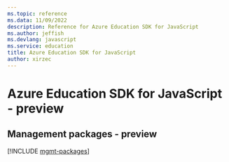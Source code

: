 ```yaml
---
ms.topic: reference
ms.data: 11/09/2022
description: Reference for Azure Education SDK for JavaScript
ms.author: jeffish
ms.devlang: javascript
ms.service: education
title: Azure Education SDK for JavaScript
author: xirzec
---
```

# Azure Education SDK for JavaScript - preview

## Management packages - preview
[!INCLUDE [mgmt-packages](education-mgmt-index.md)]